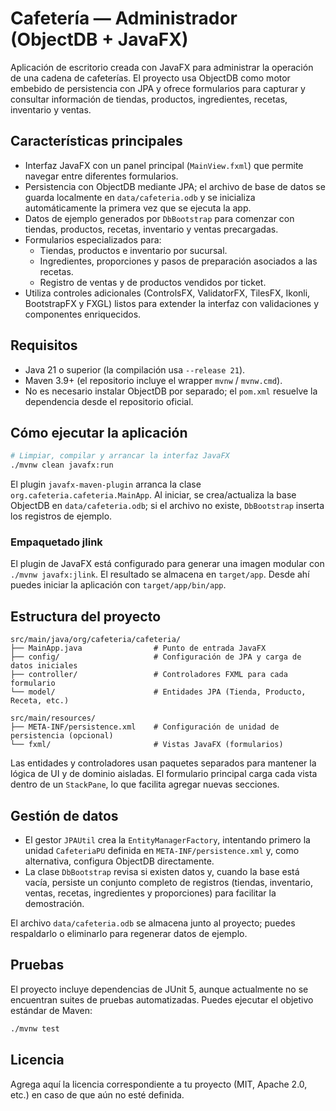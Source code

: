 # Cafetería — Administrador (ObjectDB + JavaFX)

Aplicación de escritorio creada con JavaFX para administrar la operación de una cadena de cafeterías. El proyecto usa ObjectDB como motor embebido de persistencia con JPA y ofrece formularios para capturar y consultar información de tiendas, productos, ingredientes, recetas, inventario y ventas.

## Características principales

- Interfaz JavaFX con un panel principal (`MainView.fxml`) que permite navegar entre diferentes formularios.
- Persistencia con ObjectDB mediante JPA; el archivo de base de datos se guarda localmente en `data/cafeteria.odb` y se inicializa automáticamente la primera vez que se ejecuta la app.
- Datos de ejemplo generados por `DbBootstrap` para comenzar con tiendas, productos, recetas, inventario y ventas precargadas.
- Formularios especializados para:
  - Tiendas, productos e inventario por sucursal.
  - Ingredientes, proporciones y pasos de preparación asociados a las recetas.
  - Registro de ventas y de productos vendidos por ticket.
- Utiliza controles adicionales (ControlsFX, ValidatorFX, TilesFX, Ikonli, BootstrapFX y FXGL) listos para extender la interfaz con validaciones y componentes enriquecidos.

## Requisitos

- Java 21 o superior (la compilación usa `--release 21`).
- Maven 3.9+ (el repositorio incluye el wrapper `mvnw` / `mvnw.cmd`).
- No es necesario instalar ObjectDB por separado; el `pom.xml` resuelve la dependencia desde el repositorio oficial.

## Cómo ejecutar la aplicación

```bash
# Limpiar, compilar y arrancar la interfaz JavaFX
./mvnw clean javafx:run
```

El plugin `javafx-maven-plugin` arranca la clase `org.cafeteria.cafeteria.MainApp`. Al iniciar, se crea/actualiza la base ObjectDB en `data/cafeteria.odb`; si el archivo no existe, `DbBootstrap` inserta los registros de ejemplo.

### Empaquetado jlink

El plugin de JavaFX está configurado para generar una imagen modular con `./mvnw javafx:jlink`. El resultado se almacena en `target/app`. Desde ahí puedes iniciar la aplicación con `target/app/bin/app`.

## Estructura del proyecto

```
src/main/java/org/cafeteria/cafeteria/
├── MainApp.java                # Punto de entrada JavaFX
├── config/                     # Configuración de JPA y carga de datos iniciales
├── controller/                 # Controladores FXML para cada formulario
└── model/                      # Entidades JPA (Tienda, Producto, Receta, etc.)

src/main/resources/
├── META-INF/persistence.xml    # Configuración de unidad de persistencia (opcional)
└── fxml/                       # Vistas JavaFX (formularios)
```

Las entidades y controladores usan paquetes separados para mantener la lógica de UI y de dominio aisladas. El formulario principal carga cada vista dentro de un `StackPane`, lo que facilita agregar nuevas secciones.

## Gestión de datos

- El gestor `JPAUtil` crea la `EntityManagerFactory`, intentando primero la unidad `CafeteriaPU` definida en `META-INF/persistence.xml` y, como alternativa, configura ObjectDB directamente.
- La clase `DbBootstrap` revisa si existen datos y, cuando la base está vacía, persiste un conjunto completo de registros (tiendas, inventario, ventas, recetas, ingredientes y proporciones) para facilitar la demostración.

El archivo `data/cafeteria.odb` se almacena junto al proyecto; puedes respaldarlo o eliminarlo para regenerar datos de ejemplo.

## Pruebas

El proyecto incluye dependencias de JUnit 5, aunque actualmente no se encuentran suites de pruebas automatizadas. Puedes ejecutar el objetivo estándar de Maven:

```bash
./mvnw test
```

## Licencia

Agrega aquí la licencia correspondiente a tu proyecto (MIT, Apache 2.0, etc.) en caso de que aún no esté definida.
